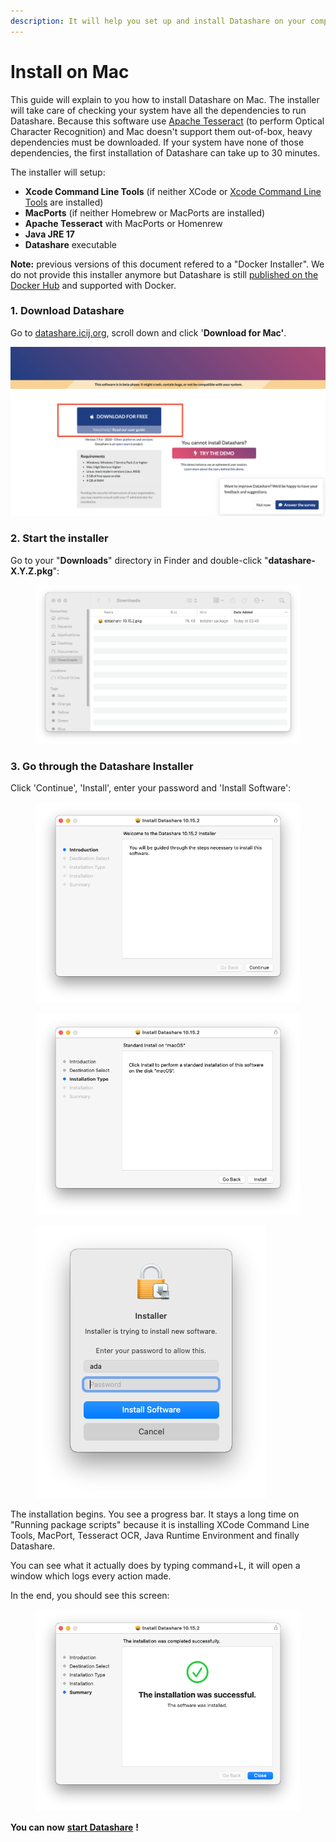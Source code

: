 ```yaml
---
description: It will help you set up and install Datashare on your computer.
---
```


# Install on Mac

This guide will explain to you how to install Datashare on Mac. The installer will take care of checking your system have all the dependencies to run Datashare. Because this software use [Apache Tesseract](https://github.com/tesseract-ocr/tesseract) (to perform Optical Character Recognition) and Mac doesn't support them out-of-box, heavy dependencies must be downloaded. If your system have none of those dependencies, the first installation of Datashare can take up to 30 minutes.

The installer will setup:

* **Xcode Command Line Tools** (if neither XCode or [Xcode Command Line Tools](https://mac.install.guide/commandlinetools/index.html) are installed)
* **MacPorts** (if neither Homebrew or MacPorts are installed)
* **Apache Tesseract** with MacPorts or Homenrew
* **Java JRE 17**
* **Datashare** executable

**Note:** previous versions of this document refered to a "Docker Installer". We do not provide this installer anymore but Datashare is still [published on the Docker Hub](https://hub.docker.com/r/icij/datashare) and supported with Docker.

### **1. Download Datashare**

Go to [datashare.icij.org](https://datashare.icij.org), scroll down and click '**Download for Mac'**.

![](../../.gitbook/assets/capture-de-cran-2020-09-24-a-09.59.47.png)

### 2. Start the installer

Go to your "**Downloads**" directory in Finder and double-click "**datashare-X.Y.Z.pkg**":

<figure><img src="../../.gitbook/assets/Screenshot 2023-01-13 at 02.45.34.png" alt=""><figcaption></figcaption></figure>

### **3. Go through the Datashare Installer**

Click 'Continue', 'Install', enter your password and 'Install Software':

<figure><img src="../../.gitbook/assets/Screenshot 2023-01-13 at 02.46.08.png" alt=""><figcaption></figcaption></figure>

<figure><img src="../../.gitbook/assets/Screenshot 2023-01-13 at 02.46.21.png" alt=""><figcaption></figcaption></figure>

<figure><img src="../../.gitbook/assets/Screenshot 2023-01-13 at 02.47.01.png" alt=""><figcaption></figcaption></figure>

The installation begins. You see a progress bar. It stays a long time on "Running package scripts" because it is installing XCode Command Line Tools, MacPort, Tesseract OCR, Java Runtime Environment and finally Datashare.

You can see what it actually does by typing command+L, it will open a window which logs every action made.

In the end, you should see this screen:

<figure><img src="../../.gitbook/assets/Screenshot 2023-01-13 at 02.47.33.png" alt=""><figcaption></figcaption></figure>

**You can now** [**start Datashare**](open-datashare-on-mac.md) **!**
